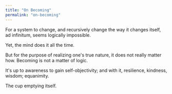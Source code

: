 ```yaml
---
title: "On Becoming"
permalink: "on-becoming"
---
```


For a system to change, and recursively change the way it changes itself, ad infinitum, seems logically impossible.

Yet, the mind does it all the time.

But for the purpose of realizing one's true nature, it does not really matter how. Becoming is not a matter of logic.

It's up to awareness to gain self-objectivity; and with it, resilience, kindness, wisdom; equanimity.

The cup emptying itself.
